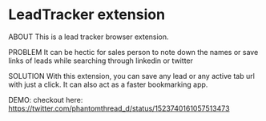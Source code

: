 # LeadTracker extension
 
ABOUT
This is a lead tracker browser extension.

PROBLEM
It can be hectic for sales person to note down the names or save links of leads while searching through linkedin or twitter

SOLUTION
With this extension, you can save any lead or any active tab url with just a click. It can also act as a faster bookmarking app.

DEMO:
checkout here: https://twitter.com/phantomthread_d/status/1523740161057513473
